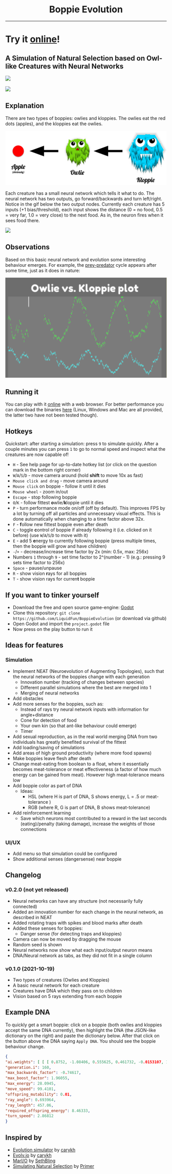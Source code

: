 <h1 align="center">Boppie Evolution</h1>

---

# Try it [online](https://boppie-evolution.brutenis.net)! 

## A Simulation of Natural Selection based on Owl-like Creatures with Neural Networks

![](./Media/Simulation1.gif)


![](./Media/Simulation2.gif)

## Explanation

There are two types of boppies: owlies and kloppies. The owlies eat the red dots (apples), and the kloppies eat the owlies. 

![](./Media/FoodChain.png)

Each creature has a small neural network which tells it what to do. The neural network has two outputs, go forward/backwards and turn left/right. Notice in the gif below the two output nodes.
Currently each creature has 5 inputs (+1 bias/threshold), each input shows the distance (0 = no food, 0.5 = very far, 1.0 = very close) to the next food. As in, the neuron fires when it sees
food there.

![](./Media/Simulation3.gif)

## Observations

Based on this basic neural network and evolution some interesting behaviour emerges. For example, the
[prey-predator](https://en.wikipedia.org/wiki/Lotka%E2%80%93Volterra_equations) cycle appears after some time, just as it does in nature:

![](./Media/PreyPredatorCycle.png)

## Running it

You can play with it [online](https://boppie-evolution.brutenis.net) with a web browser.
For better performance you can download the binaries [here](https://github.com/LiquidFun/BoppieEvolution/releases/tag/0.1.0) (Linux, Windows and Mac are all provided, the latter two have not been tested though).

## Hotkeys

Quickstart: after starting a simulation: press `9` to simulate quickly. After a couple minutes you can press `1` to go to normal speed and inspect what the creatures are now capable of!

* `H` - See help page for up-to-date hotkey list (or click on the question mark in the bottom right corner)
* `W`/`A`/`S`/`D` - move camera around (hold **shift** to move 10x as fast)
* `Mouse click and drag` - move camera around
* `Mouse click` on boppie - follow it until it dies
* `Mouse wheel` - zoom in/out
* `Escape` - stop following boppie
* `O`/`K` - follow fittest **o**wlie/**k**loppie until it dies
* `P` - turn performance mode on/off (off by default). This improves FPS by a lot by turning off all particles and unnecessary visual effects. This is done automatically when changing to a time factor above 32x.
* `F` - **f**ollow new fittest boppie even after death
* `C` - toggle **c**ontrol of boppie if already following it (i.e. clicked on it before) (use `W`/`A`/`S`/`D` to move with it)
* `E` - add 5 **e**nergy to currently following boppie (press multiple times, then the boppie will grow and have children)
* `-`/`+` - decrease/increase time factor by 2x (min: 0.5x, max: 256x)
* Numbers `1` through `9` - set time factor to 2^(number - 1)  (e.g.: pressing 9 sets time factor to 256x)
* `Space` - pause/unpause
* `R` - show vision **r**ays for all boppies
* `T` - show vision rays for curren**t** boppie

## If you want to tinker yourself

* Download the free and open source game-engine: [Godot](https://godotengine.org/)
* Clone this repository: `git clone https://github.com/LiquidFun/BoppieEvolution` (or download via github)
* Open Godot and import the `project.godot` file
* Now press on the play button to run it 

## Ideas for features

### Simulation

* Implement NEAT (Neuroevolution of Augmenting Topologies), such that the neural networks of the boppies change with each generation
    * Innovation number (tracking of changes between species)
    * Different parallel simulations where the best are merged into 1
    * Merging of neural networks
* Add obstacles
* Add more senses for the boppies, such as:
    * Instead of rays try neural network inputs with information for angle+distance
    * Cone for detection of food
    * Your own kin (so that ant-like behaviour could emerge)
    * Timer
* Add sexual reproduction, as in the real world merging DNA from two individuals has greatly benefited survival of the fittest
* Add loading/saving of simulations
* Add areas of high ground productivity (where more food spawns)
* Make boppies leave flesh after death
* Change meat-eating from boolean to a float, where it essentially becomes meat-tolerance or meat effectiveness (a factor of how much energy can be gained from meat). However high meat-tolerance means low 
* Add boppie color as part of DNA 
    * Ideas: 
        * HSL (where H is part of DNA, S shows energy, L = .5 or meat-tolerance )
        * RGB (where R, G is part of DNA, B shows meat-tolerance)
* Add reinforcement learning
    * Save which neurons most contributed to a reward in the last seconds (eating)/penalty (taking damage), increase the weights of those connections

### UI/UX
* Add menu so that simulation could be configured
* Show additional senses (dangersense) near boppie

## Changelog

### v0.2.0 (not yet released)

* Neural networks can have any structure (not necessarily fully connected)
* Added an innovation number for each change in the neural network, as described in NEAT
* Added rotating traps with spikes and blood marks after death
* Added these senses for boppies:
    * Danger sense (for detecting traps and kloppies)
* Camera can now be moved by dragging the mouse
* Random seed is shown 
* Neural networks now show what each input/output neuron means
* DNA/Neural network as tabs, as they did not fit in a single column

### v0.1.0 (2021-10-19)

* Two types of creatures (Owlies and Kloppies)
* A basic neural network for each creature
* Creatures have DNA which they pass on to children
* Vision based on 5 rays extending from each boppie


## Example DNA

To quickly get a smart boppie: click on a boppie (both owlies and kloppies accept the same DNA currently), then highlight the DNA (the JSON-like dictionary on the right) and paste the dictionary below. After that click on the button above the DNA saying `Apply DNA`. You should see the boppie behaviour change.

```json
{
"ai.weights": [ [ [ 0.8752, -1.08406, 0.555625, 0.461732, -0.0153107, 1.60833 ], [ -0.772722, 0.891377, -1.54916, -0.189993, -0.303271, 0.0107722 ] ] ],
"generation.i": 160,
"max_backwards_factor": -0.74617,
"max_boost_factor": 1.96055,
"max_energy": 28.0945,
"move_speed": 99.4101,
"offspring_mutability": 0.01,
"ray_angle": 0.693964,
"ray_length": 457.06,
"required_offspring_energy": 8.46333,
"turn_speed": 2.86812
}
```

## Inspired by

* [Evolution simulator](https://www.youtube.com/watch?v=GOFws_hhZs8) by [carykh](https://www.youtube.com/channel/UC9z7EZAbkphEMg0SP7rw44A)
* [Evolv.io](https://www.youtube.com/watch?v=C9tWr1WUTuI) by [carykh](https://www.youtube.com/channel/UC9z7EZAbkphEMg0SP7rw44A)
* [MarI/O](https://www.youtube.com/watch?v=qv6UVOQ0F44) by [SethBling](https://www.youtube.com/channel/UC8aG3LDTDwNR1UQhSn9uVrw)
* [Simulating Natural Selection](https://www.youtube.com/watch?v=0ZGbIKd0XrM) by [Primer](https://www.youtube.com/channel/UCKzJFdi57J53Vr_BkTfN3uQ)

